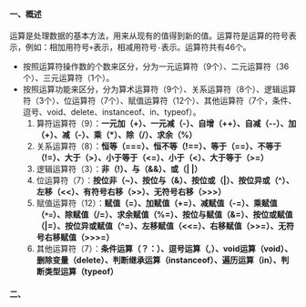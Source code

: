 #### 一、概述

​		运算是处理数据的基本方法，用来从现有的值得到新的值。运算符是运算的符号表示，例如：相加用符号`+`表示，相减用符号`-`表示。运算符共有46个。

- 按照运算符操作数的个数来区分，分为一元运算符（9个）、二元运算符（36个）、三元运算符（1个）。
- 按照运算功能来区分，分为算术运算符（9个）、关系运算符（8个）、逻辑运算符（3个）、位运算符（7个）、赋值运算符（12个）、其他运算符（7个，条件、逗号、void、delete、instanceof、in、typeof）。
  1. 算符运算符（9）：**一元加（+）、一元减（-）、自增（++）、自减（--）、加（+）、减（-）、乘（*）、除（/）、求余（%）**
  2. 关系运算符（8）：**恒等（===）、恒不等（!==）、等于（==）、不等于（!=）、大于（>）、小于等于（<=）、小于（<）、大于等于（>=）**
  3. 逻辑运算符（3）：**非（!）、与（&&）、或（| |）**
  4. 位运算符（7）：**按位非（~）、按位与（&）、按位或（|）、按位异或（^）、左移（<<）、有符号右移（>>）、无符号右移（>>>）**
  5. 赋值运算符（12）：**赋值（=）、加赋值（+=）、减赋值（-=）、乘赋值（`*=`）、除赋值（/=）、求余赋值（%=）、按位与赋值（&=）、按位或赋值（|=）、按位异或赋值（^=）、左移赋值（<<=）、右移赋值（>>=）、无符号右移赋值（>>>=）**
  6. 其他运算符（7）：**条件运算（？：）、逗号运算（,）、void运算（void）、删除变量（delete）、判断继承运算（instanceof）、遍历运算（in）、判断类型运算（typeof）**

#### 二、

